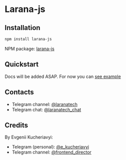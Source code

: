 # Larana-js

## Installation

```sh
npm install larana-js
```

NPM package: [larana-js](https://www.npmjs.com/package/larana-js)

## Quickstart

Docs will be added ASAP. For now you can [see example](https://github.com/laranatech/larana-js/tree/main/example)

## Contacts

- Telegram channel: [@laranatech](https://t.me/laranatech)
- Telegram chat: [@laranatech_chat](https://t.me/laranatech_chat)

## Credits

By Evgenii Kucheriavyi:
- Telegram (personal): [@e_kucheriavyi](https://t.me/e_kucheriavyi)
- Telegram channel: [@frontend_director](https://t.me/frontend_director)
